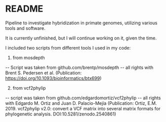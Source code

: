 # README

Pipeline to investigate hybridization in primate genomes, utilizing various tools and software.

It is currently unfinished, but I will continue working on it, given the time.


I included two scripts from different tools I used in my code:

1. from mosdepth

-- Script was taken from github.com/brentp/mosdepth
-- all rights with Brent S. Pedersen et al. (Publication: https://doi.org/10.1093/bioinformatics/btx699)

2. from vcf2phylip

-- script was taken from github.com/edgardomortiz/vcf2phylip
-- all rights with Edgardo M. Ortiz and Juan D. Palacio-Mejía (Publication: Ortiz, E.M. 2019. vcf2phylip v2.0: convert a VCF matrix into several matrix formats for phylogenetic analysis. DOI:10.5281/zenodo.2540861)


